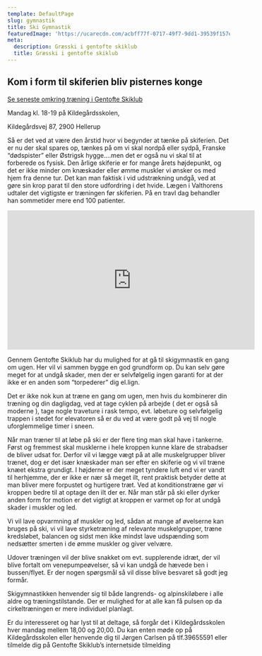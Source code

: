 ```yaml
---
template: DefaultPage
slug: gymnastik
title: Ski Gymnastik
featuredImage: 'https://ucarecdn.com/acbff77f-0717-49f7-9dd1-39539f157ecf/'
meta:
  description: Græsski i gentofte skiklub
  title: Græsski i gentofte skiklub
---
```

## Kom i form til skiferien bliv pisternes konge

[Se seneste omkring træning i Gentofte Skiklub](/post-categories/ski-gymnastik/)

Mandag kl. 18-19 på Kildegårdsskolen,

Kildegårdsvej 87, 2900 Hellerup

Så er det ved at være den årstid hvor vi begynder at tænke på skiferien. Det er nu der skal spares op, tænkes på om vi skal nordpå eller sydpå, Franske “dødspister” eller Østrigsk hygge….men det er også nu vi skal til at forberede os fysisk. Den årlige skiferie er for mange årets højdepunkt, og det er ikke minder om knæskader eller ømme muskler vi ønsker os med hjem fra denne tur. Det kan man faktisk i vid udstrækning undgå, ved at gøre sin krop parat til den store udfordring i det hvide. Lægen i Valthorens udtaler det vigtigste er træningen før skiferien. På en travl dag behandler han sommetider mere end 100 patienter.

<iframe width="560" height="315" src="https://www.youtube.com/embed/dDzHGtcl19k" frameborder="0" allow="accelerometer; autoplay; encrypted-media; gyroscope; picture-in-picture" allowfullscreen></iframe>

Gennem Gentofte Skiklub har du mulighed for at gå til skigymnastik en gang om ugen. Her vil vi sammen bygge en god grundform op. Du kan selv gøre meget for at undgå skader, men der er selvfølgelig ingen garanti for at der ikke er en anden som “torpederer” dig el.lign.

Det er ikke nok kun at træne en gang om ugen, men hvis du kombinerer din træning og din dagligdag, ved at tage cyklen på arbejde ( det er også så moderne ), tage nogle traveture i rask tempo, evt. løbeture og selvfølgelig trappen i stedet for elevatoren så er du ved at være godt på vej til nogle uforglemmelige timer i sneen.

Når man træner til at løbe på ski er der flere ting man skal have i tankerne. Først og fremmest skal musklerne i hele kroppen kunne klare de strabadser de bliver udsat for. Derfor vil vi lægge vægt på at alle muskelgrupper bliver trænet, dog er det især knæskader man ser efter en skiferie og vi vil træne knæet ekstra grundigt. I højderne er der meget tyndere luft end vi er vandt til herhjemme, der er ikke er nær så meget ilt, rent praktisk betyder dette at man bliver mere forpustet og hurtigere træt. Ved at konditionstræne gør vi kroppen bedre til at optage den ilt der er. Når man står på ski eller dyrker anden form for motion er det vigtigt at kroppen er varmet op for at undgå skader i muskler og led.

Vi vil lave opvarmning af muskler og led, sådan at mange af øvelserne kan bruges på ski, vi vil lave styrketræning af relevante muskelgrupper, træne kredsløbet, balancen og sidst men ikke mindst lave udspænding som nedsætter smerten i de ømme muskler og giver velvære.

Udover træningen vil der blive snakket om evt. supplerende idræt, der vil blive fortalt om venepumpeøvelser, så vi kan undgå de hævede ben i bussen/flyet. Er der nogen spørgsmål så vil disse blive besvaret så godt jeg formår.

Skigymnastikken henvender sig til både langrends- og alpinskiløbere i alle aldre og træningstilstande. Der er mulighed for at alle kan få pulsen op da cirkeltræningen er mere individuel planlagt.

Er du interesseret og har lyst til at deltage, så forgår det i Kildegårdsskolen hver mandag mellem 18,00 og 20,00. Du kan enten møde op på Kildegårdsskolen eller henvende dig til Jørgen Carlsen på tlf.39655591 eller tilmelde dig på Gentofte Skiklub’s internetside tilmelding
